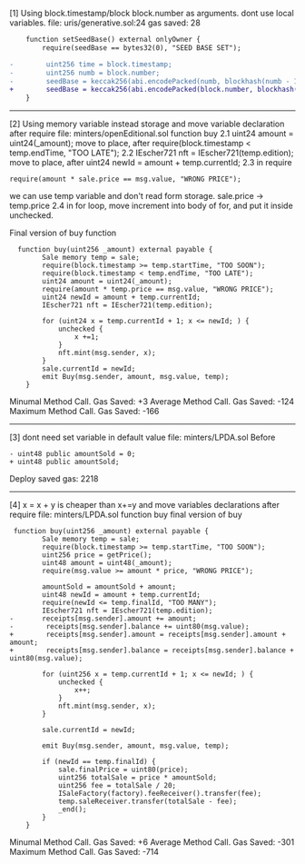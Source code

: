[1] Using block.timestamp/block block.number as arguments. dont use local variables.
file: uris/generative.sol:24
gas saved: 28

```diff
    function setSeedBase() external onlyOwner {
        require(seedBase == bytes32(0), "SEED BASE SET");

-        uint256 time = block.timestamp;
-        uint256 numb = block.number;
-        seedBase = keccak256(abi.encodePacked(numb, blockhash(numb - 1), time, (time % 200) + 1));
+        seedBase = keccak256(abi.encodePacked(block.number, blockhash(numb - 1), block.timestamp, (block.timestamp % 200) + 1));
    }
```

________________
[2] Using memory variable instead storage and move variable declaration after require
file: minters/openEditional.sol  function buy
2.1 uint24 amount = uint24(_amount);  move to place, after require(block.timestamp < temp.endTime, "TOO LATE");
2.2 IEscher721 nft = IEscher721(temp.edition);  move to place, after uint24 newId = amount + temp.currentId;
2.3 in require 
```
require(amount * sale.price == msg.value, "WRONG PRICE");
```
we can use temp variable and don't read form storage. sale.price -> temp.price
2.4 in for loop, move increment into body of for, and put it inside unchecked.


Final version of buy function
```
  function buy(uint256 _amount) external payable {
        Sale memory temp = sale;
        require(block.timestamp >= temp.startTime, "TOO SOON");
        require(block.timestamp < temp.endTime, "TOO LATE");
        uint24 amount = uint24(_amount);
        require(amount * temp.price == msg.value, "WRONG PRICE");
        uint24 newId = amount + temp.currentId;
        IEscher721 nft = IEscher721(temp.edition);

        for (uint24 x = temp.currentId + 1; x <= newId; ) {
            unchecked {
                x +=1;
            }
            nft.mint(msg.sender, x);
        }
        sale.currentId = newId;
        emit Buy(msg.sender, amount, msg.value, temp);
    }
```

Minumal Method Call. Gas Saved: +3
Average Method Call. Gas Saved: -124
Maximum Method Call. Gas Saved: -166

_____
[3] dont need set variable in default value
file: minters/LPDA.sol
Before
```
- uint48 public amountSold = 0;
+ uint48 public amountSold;
```
Deploy saved gas: 2218
______
[4] x = x + y is cheaper than x+=y and move variables declarations after require
file: minters/LPDA.sol  function buy
final version of buy
```
 function buy(uint256 _amount) external payable {
        Sale memory temp = sale;
        require(block.timestamp >= temp.startTime, "TOO SOON");
        uint256 price = getPrice();
        uint48 amount = uint48(_amount);
        require(msg.value >= amount * price, "WRONG PRICE");

        amountSold = amountSold + amount;
        uint48 newId = amount + temp.currentId;
        require(newId <= temp.finalId, "TOO MANY");
        IEscher721 nft = IEscher721(temp.edition);
-       receipts[msg.sender].amount += amount;
-        receipts[msg.sender].balance += uint80(msg.value);
+        receipts[msg.sender].amount = receipts[msg.sender].amount + amount;
+        receipts[msg.sender].balance = receipts[msg.sender].balance + uint80(msg.value);

        for (uint256 x = temp.currentId + 1; x <= newId; ) {
            unchecked {
                x++;
            }
            nft.mint(msg.sender, x);
        }

        sale.currentId = newId;

        emit Buy(msg.sender, amount, msg.value, temp);

        if (newId == temp.finalId) {
            sale.finalPrice = uint80(price);
            uint256 totalSale = price * amountSold;
            uint256 fee = totalSale / 20;
            ISaleFactory(factory).feeReceiver().transfer(fee);
            temp.saleReceiver.transfer(totalSale - fee);
            _end();
        }
    }

```
Minumal Method Call. Gas Saved: +6
Average Method Call. Gas Saved: -301
Maximum Method Call. Gas Saved: -714
